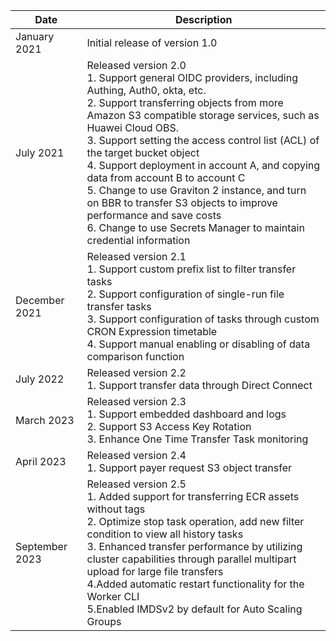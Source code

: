 | Date | Description|
|----------|--------|
| January 2021 | Initial release of version 1.0 |
| July 2021 | Released version 2.0 <br> 1. Support general OIDC providers, including Authing, Auth0, okta, etc.<br> 2. Support transferring objects from more Amazon S3 compatible storage services, such as Huawei Cloud OBS.<br> 3. Support setting the access control list (ACL) of the target bucket object<br> 4. Support deployment in account A, and copying data from account B to account C<br> 5. Change to use Graviton 2 instance, and turn on BBR to transfer S3 objects to improve performance and save costs<br> 6. Change to use Secrets Manager to maintain credential information |
| December 2021 | Released version 2.1 <br> 1. Support custom prefix list to filter transfer tasks<br> 2. Support configuration of single-run file transfer tasks<br> 3. Support configuration of tasks through custom CRON Expression timetable<br> 4. Support manual enabling or disabling of data comparison function |
| July 2022 | Released version 2.2 <br> 1. Support transfer data through Direct Connect| 
| March 2023 | Released version 2.3 <br> 1. Support embedded dashboard and logs <br> 2. Support S3 Access Key Rotation <br> 3. Enhance One Time Transfer Task monitoring| 
| April 2023 | Released version 2.4 <br> 1. Support payer request S3 object transfer| 
| September 2023 | Released version 2.5 <br> 1. Added support for transferring ECR assets without tags <br> 2. Optimize stop task operation, add new filter condition to view all history tasks <br> 3. Enhanced transfer performance by utilizing cluster capabilities through parallel multipart upload for large file transfers <br> 4.Added automatic restart functionality for the Worker CLI <br> 5.Enabled IMDSv2 by default for Auto Scaling Groups | 